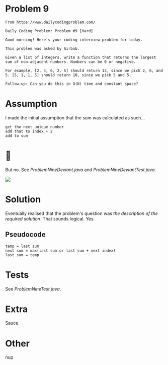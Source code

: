 # Problem 9

````
From https://www.dailycodingproblem.com/

Daily Coding Problem: Problem #9 [Hard]

Good morning! Here's your coding interview problem for today.

This problem was asked by Airbnb.

Given a list of integers, write a function that returns the largest sum of non-adjacent numbers. Numbers can be 0 or negative.

For example, [2, 4, 6, 2, 5] should return 13, since we pick 2, 6, and 5. [5, 1, 1, 5] should return 10, since we pick 5 and 5.

Follow-up: Can you do this in O(N) time and constant space?
````

# Assumption

I made the initial assumption that the sum was calculated as such...

````$xslt
get the next unique number
add that to index + 2
add to sum
````

# 🤬 

But no. See *ProblemNineDeviant.java* and *ProblemNineDeviantTest.java*.

![](https://media.giphy.com/media/KGdmgSWTCqimQ/source.gif)

# Solution

Eventually realised that the problem's question was *the description of the required solution*. That sounds logical. Yes. 


## Pseudocode

````$xslt
temp = last sum
next sum = max(last sum or last sum + next index)
last sum = temp
````

# Tests

See *ProblemNineTest.java*.

# Extra

Sauce.

# Other

nup